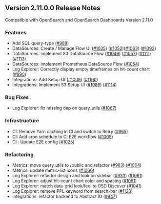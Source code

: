 ## Version 2.11.0.0 Release Notes

Compatible with OpenSearch and OpenSearch Dashboards Version 2.11.0

### Features

* Add SQL query-type ([#988](https://github.com/opensearch-project/dashboards-observability/pull/988))
* DataSources: Create / Manage Flow UI ([#1035](https://github.com/opensearch-project/dashboards-observability/pull/1035)) ([#1052](https://github.com/opensearch-project/dashboards-observability/pull/1052))([#1063](https://github.com/opensearch-project/dashboards-observability/pull/1063)) ([#1092](https://github.com/opensearch-project/dashboards-observability/pull/1092))
* DataSources: implement S3 DataSource Flow ([#1049](https://github.com/opensearch-project/dashboards-observability/pull/1049)) ([#1057](https://github.com/opensearch-project/dashboards-observability/pull/1057)) ([#1111](https://github.com/opensearch-project/dashboards-observability/pull/1111)) ([#1113](https://github.com/opensearch-project/dashboards-observability/pull/1113))
* DataSources: implement Prometheus DataSource Flow ([#1054](https://github.com/opensearch-project/dashboards-observability/pull/1054))
* Log Explorer: Correctly display empty timeframes on hit-count chart ([#990](https://github.com/opensearch-project/dashboards-observability/pull/990))
* Integrations: Add Setup UI ([#1009](https://github.com/opensearch-project/dashboards-observability/pull/1009)) ([#1100](https://github.com/opensearch-project/dashboards-observability/pull/1100))
* Integrations: Implement S3 Setup UI ([#1086](https://github.com/opensearch-project/dashboards-observability/pull/1086)) ([#1114](https://github.com/opensearch-project/dashboards-observability/pull/1114))

### Bug Fixes

* Log Explorer: fix missing dep on query_utils ([#1067](https://github.com/opensearch-project/dashboards-observability/pull/1067))

### Infrastructure

* CI: Remove Yarn caching in CI and switch to Retry ([#965](https://github.com/opensearch-project/dashboards-observability/pull/965))
* CI: Add cron schedule to CI E2E workflow ([#1005](https://github.com/opensearch-project/dashboards-observability/pull/1005))
* CI : Update E2E config ([#1025](https://github.com/opensearch-project/dashboards-observability/pull/1025))

### Refactoring

* Metrics: move query_utils to /public and refactor ([#983](https://github.com/opensearch-project/dashboards-observability/pull/983)) ([#1064](https://github.com/opensearch-project/dashboards-observability/pull/1064))
* Metrics: update metric-list icons ([#1066](https://github.com/opensearch-project/dashboards-observability/pull/1066))
* Log Explorer: refactor design and look on sidebar ([#933](https://github.com/opensearch-project/dashboards-observability/pull/933)) ([#1061](https://github.com/opensearch-project/dashboards-observability/pull/1061))
* Log Explorer: adjust hit-count chart color and spacing ([#1051](https://github.com/opensearch-project/dashboards-observability/pull/1051))
* Log Explorer: match data-grid look/feel to OSD Discover ([#1041](https://github.com/opensearch-project/dashboards-observability/pull/1041))
* Log Explorer: remove PPL keyword from search-bar ([#1123](https://github.com/opensearch-project/dashboards-observability/pull/1123))
* Integrations: refactor backend to Abstract IO ([#947](https://github.com/opensearch-project/dashboards-observability/pull/947))
